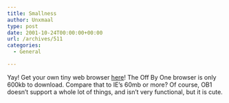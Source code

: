 ```yaml
---
title: Smallness
author: Unxmaal
type: post
date: 2001-10-24T00:00:00+00:00
url: /archives/511
categories:
  - General

---
```

Yay! Get your own tiny web browser [here][1]! The Off By One browser is only 600kb to download. Compare that to IE&#8217;s 60mb or more? Of course, OB1 doesn&#8217;t support a whole lot of things, and isn&#8217;t very functional, but it is cute.

 [1]: http://www.offbyone.com/